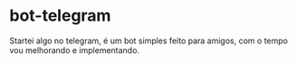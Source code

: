 # bot-telegram
Startei algo no telegram, é um bot simples feito para amigos, com o tempo vou melhorando e implementando.

